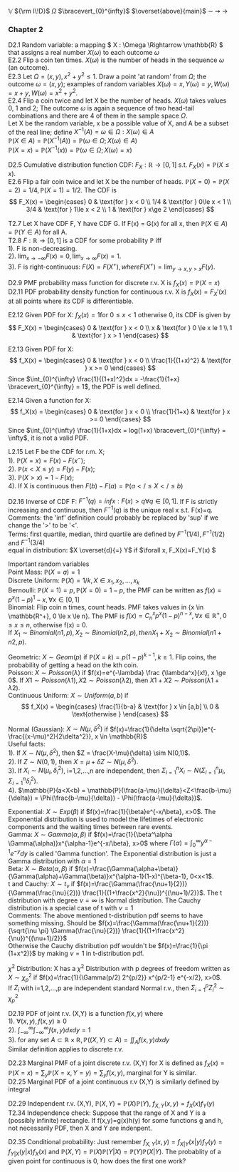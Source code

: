 $\mathbb{V}$
${\rm I\!D}$
$\Omega$
$\bracevert_{0}^{infty}$
$\overset{above}{main}$
$\sim$
$\rightsquigarrow$
$\longrightarrow$

### Chapter 2

D2.1 Random variable: a mapping $ X : \Omega \Rightarrow \mathbb{R} $ that assigns a real number $X(\omega)$ to each outcome $\omega$  
E2.2 Flip a coin ten times. $X(\omega)$ is the number of heads in the sequence $\omega$ (an outcome).   
E2.3 Let $\Omega = {(x,y), x^2 + y^2 \le 1}$. Draw a point 'at random' from $\Omega$; the outcome $\omega = (x,y)$; examples of random variables $X(\omega)=x, Y(\omega)=y, W(\omega)=x+y, W(\omega)=x^2+y^2$.  
E2.4 Flip a coin twice and let X be the number of heads. $X(\omega)$ takes values 0, 1 and 2; The outcome $\omega$ is again a sequence of two head-tail combinations and there are 4 of them in the sample space $\Omega$.   
Let X be the random variable, x be a possible value of X, and A be a subset of the real line; define $X^{-1}(A) = {\omega \in \Omega: X(\omega) \in A}$  
$\mathbb{P}(X \in A) = \mathbb{P}(X^{-1}(A)) = \mathbb{P}({\omega \in \Omega; X(\omega) \in A})$  
$\mathbb{P}(X = x) = \mathbb{P}(X^{-1}(x)) = \mathbb{P}({\omega \in \Omega; X(\omega) = x})$  

D2.5 Cumulative distribution function CDF: $F_X: \mathbb{R} \rightarrow [0,1]$ s.t. $F_X(x) = \mathbb{P}(X \le x)$.  
E2.6 Flip a fair coin twice and let X be the number of heads. $\mathbb{P}(X=0) = \mathbb{P}(X=2) = 1/4, \mathbb{P}(X=1) = 1/2$. The CDF is   
$$ 
F_X(x) = 
\begin{cases}
  0     & \text{for } x < 0 \\
  1/4   & \text{for } 0\le x < 1 \\
  3/4   & \text{for } 1\le x < 2 \\
  1     & \text{for } x\ge 2
\end{cases}
$$

T2.7 Let X have CDF F, Y have CDF G. If F(x) = G(x) for all x, then $\mathbb{P}(X \in A)=\mathbb{P}(Y \in A)$ for all A.  
T2.8 $F:\mathbb{R} \rightarrow [0,1]$ is a CDF for some probability $\mathbb{P}$ iff   
1). F is non-decreasing.  
2). $\lim_{x \to -\infty} F(x)=0, \lim_{x \to \infty} F(x)=1$.  
3). F is right-continuous: $F(X)=F(X^+), where F(X^+)=\lim_{y \to x,y>x}F(y)$.  

D2.9 PMF probability mass function for discrete r.v. X is $f_X(x)=\mathbb{P}(X=x)$  
D2.11 PDF probability density function for continuous r.v. X is $f_X(x)=F_X'(x)$ at all points where its CDF is differentiable.  

E2.12 Given PDF for X: $f_X(x)=1 \text{for } 0\le x < 1$ otherwise 0, its CDF is given by
$$ 
F_X(x) = 
\begin{cases}
  0     & \text{for } x < 0 \\
  x     & \text{for } 0 \le x le 1 \\
  1     & \text{for } x > 1
\end{cases}
$$

E2.13 Given PDF for X: 
$$ 
f_X(x) = 
\begin{cases}
  0                     & \text{for } x < 0 \\
  \frac{1}{(1+x)^2}     & \text{for } x >= 0
\end{cases}
$$
Since $\int_{0}^{\infty} \frac{1}{(1+x)^2}dx = -\frac{1}{1+x} \bracevert_{0}^{\infty} = 1$, the PDF is well defined.

E2.14 Given a function for X: 
$$ 
f_X(x) = 
\begin{cases}
  0                 & \text{for } x < 0 \\
  \frac{1}{1+x}     & \text{for } x >= 0
\end{cases}
$$
Since $\int_{0}^{\infty} \frac{1}{1+x}dx = log(1+x) \bracevert_{0}^{\infty} = \infty$, it is not a valid PDF.

L2.15 Let F be the CDF for r.m. X;  
1). $\mathbb{P}(X=x)=F(x)-F(x^-)$;   
2). $\mathbb{P}(x<X \le y) = F(y)-F(x)$;   
3). $\mathbb{P}(X>x)=1-F(x)$;   
4). If X is continuous then $F(b)-F(a)=\mathbb{P}(a </\le X </\le b)$   

D2.16 Inverse of CDF F: $F^{-1}(q)=inf{x:F(x)>q} \forall q\in [0,1]$. If F is strictly increasing and continuous, then $F^{-1}(q)$ is the unique real x s.t. F(x)=q.  
Comments: the 'inf' definition could probably be replaced by 'sup' if we change the '>' to be '<'.   
Terms: first quartile, median, third quartile are defined by $F^{-1}(1/4), F^{-1}(1/2)$ and $F^{-1}(3/4)$  
equal in distribution: $X \overset{d}{=} Y$ if $\forall x, F_X(x)=F_Y(x) $  

Important random variables  
Point Mass: $\mathbb{P}(X=a) = 1$  
Discrete Uniform: $\mathbb{P}(X)=1/k, X \in {x_1, x_2, ..., x_k}$  
Bernoulli: $\mathbb{P}(X=1) = p, \mathbb{P}(X=0) = 1-p$, the PMF can be written as $f(x)=p^x(1-p)^1-x, \forall x \in [0,1]$  
Binomial: Flip coin n times, count heads. PMF takes values in {x \in \mathbb{R^+}, 0 \le x \le n}. The PMF is $f(x) = C_n^x p^x (1-p)^{n-x}, \forall x \in \mathbb{R^+}, 0 \le x \le n$, otherwise f(x) = 0.  
If $X_1 \sim Binomial(n1,p), X_2 \sim Binomial(n2,p), then X_1+X_2 \sim Binomial(n1+n2, p)$.

Geometric: $X \sim Geom(p)$ if $\mathbb{P}(X=k)=p(1-p)^{k-1}, k \ge 1$. Flip coins, the probability of getting a head on the kth coin.  
Poisson: $X \sim Poisson(\lambda)$ if $f(x)=e^{-\lambda} \frac {\lambda^x}{x!}, x \ge 0$. If $X1 \sim Poisson(\lambda1), X2 \sim Poisson(\lambda2)$, then $X1+X2 \sim Poisson(\lambda1+\lambda2)$.  
Continuous Uniform: $X \sim Uniform(a,b)$ if 
$$ 
f_X(x) = 
\begin{cases}
  \frac{1}{b-a}     & \text{for } x \in [a,b] \\
  0                 & \text{otherwise }
\end{cases}
$$

Normal (Gaussian):  $X \sim N(\mu, \delta^2)$ if $f(x)=\frac{1}{\delta \sqrt{2\pi}}e^{-\frac{(x-\mu)^2}{2\delta^2}}, x \in \mathbb{R}$  
Useful facts:  
1). If $X \sim N(\mu, \delta^2)$, then $Z = \frac{X-\mu}{\delta} \sim N(0,1)$.  
2). If $Z \sim N(0,1)$, then $X = \mu + \delta Z \sim N(\mu, \delta^2)$.  
3). If $X_i \sim N(\mu_i, \delta_i^2)$, i=1,2,...,n are independent, then $\Sigma_{i=1}^n X_i \sim N(\Sigma_{i=1}^n \mu_i, \Sigma_{i=1}^n \delta_i^2)$.  
4). $\mathbb{P}(a<X<b) = \mathbb{P}(\frac{a-\mu}{\delta}<Z<\frac{b-\mu}{\delta}) = \Phi(\frac{b-\mu}{\delta}) - \Phi(\frac{a-\mu}{\delta})$.  

Exponential: $X \sim Exp(\beta)$ if $f(x)=\frac{1}{\beta}e^{-x/\beta}, x>0$. The Exponential distribution is used to model the lifetimes of electronic components and the waiting times between rare events.  
Gamma: $X \sim Gamma(\alpha, \beta)$ if $f(x)=\frac{1}{\beta^\alpha \Gamma(\alpha)}x^{\alpha-1}e^{-x/\beta}, x>0$ where $\Gamma(\alpha)=\int_0^{\infty}y^{\alpha-1}e^{-y}dy$ is called 'Gamma function'. The Exponential distribution is just a Gamma distribution with $\alpha=1$  
Beta: $X \sim Beta(\alpha,\beta)$ if $f(x)=\frac{\Gamma(\alpha+\beta)}{\Gamma(\alpha)+\Gamma(\beta)}x^{\alpha-1}(1-x)^{\beta-1}, 0<x<1$.  
t and Cauchy: $X \sim t_\nu$ if $f(x)=\frac{\Gamma(\frac{\nu+1}{2})}{\Gamma(\frac{\nu}{2})} \frac{1}{(1+\frac{x^2}{\nu})^{(\nu+1)/2}}$. The t distribution with degree $\nu=\infty$ is Normal distribution. The Cauchy distribution is a special case of t with $\nu=1$  
Comments: The above mentioned t-distribution pdf seems to have something missing. Should be $f(x)=\frac{\Gamma(\frac{\nu+1}{2})}{\sqrt{\nu \pi} \Gamma(\frac{\nu}{2})} \frac{1}{(1+\frac{x^2}{\nu})^{(\nu+1)/2}}$  
Otherwise the Cauchy distribution pdf wouldn't be $f(x)=\frac{1}{\pi (1+x^2)}$ by making $\nu=1$ in t-distribution pdf.  

$\chi^2$ Distribution: X has a $\chi^2$ Distribution with p degrees of freedom written as $X \sim \chi_p^2$ if $f(x)=\frac{1}{\Gamma(p/2) 2^{p/2}} x^{p/2-1} e^{-x/2}, x>0$.  
If $Z_i$ with i=1,2,...,p are independent standard Normal r.v., then $\Sigma_{i=1}^p Z_i^2 \sim \chi_p^2$  

D2.19 PDF of joint r.v. (X,Y) is a function $f(x,y)$ where   
1). $\forall (x,y), f(x,y) \ge 0$  
2). $\int_{-\infty}^{\infty} \int_{-\infty}^{\infty} f(x,y)dxdy = 1$  
3). for any set $A \subset \mathbb{R} \times \mathbb{R}, \mathbb{P}((X,Y) \subset A)=\iint_A f(x,y)dxdy$  
Similar definition applies to discrete r.v.  

D2.23 Marginal PMF of a joint discrete r.v. (X,Y) for X is defined as $f_X(x)=\mathbb{P}(X=x)=\sum_{y} \mathbb{P}(X=x,Y=y)=\sum_{y} f(x,y)$, marginal for Y is similar.  
D2.25 Marginal PDF of a joint continuous r.v (X,Y) is similarly defined by integral  

D2.29 Independent r.v. (X,Y), $\mathbb{P}(X,Y)=\mathbb{P}(X) \mathbb{P}(Y)$, $f_{X,Y}(x,y)=f_X(x)f_Y(y)$   
T2.34 Independence check: Suppose that the range of X and Y is a (possibly infinite) rectangle. If f(x,y)=g(x)h(y) for some functions g and h, not necessarily PDF, then X and Y are indenpent.  

D2.35 Conditional probability: Just remember $f_{X,Y}(x,y)=f_{X|Y}(x|y)f_Y(y)=f_{Y|X}(y|x)f_X(x)$ and $\mathbb{P}(X,Y)=\mathbb{P}(X) \mathbb{P}(Y|X) = \mathbb{P}(Y) \mathbb{P}(X|Y)$. The probablity of a given point for continuous is 0, how does the first one work?   
